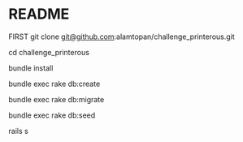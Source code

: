 # README

FIRST
git clone git@github.com:alamtopan/challenge_printerous.git

cd challenge_printerous

bundle install

bundle exec rake db:create

bundle exec rake db:migrate

bundle exec rake db:seed

rails s
